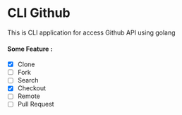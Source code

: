 # CLI Github
This is CLI application for access Github API using golang

#### Some Feature :
 - [x] Clone
 - [ ] Fork
 - [ ] Search
 - [x] Checkout
 - [ ] Remote 
 - [ ] Pull Request